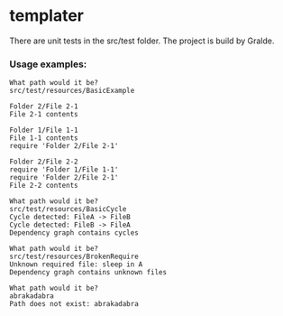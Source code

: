 # templater

There are unit tests in the src/test folder. The project is build by Gralde.

### Usage examples:
```
What path would it be?
src/test/resources/BasicExample

Folder 2/File 2-1
File 2-1 contents

Folder 1/File 1-1
File 1-1 contents
require 'Folder 2/File 2-1'

Folder 2/File 2-2
require 'Folder 1/File 1-1'
require 'Folder 2/File 2-1'
File 2-2 contents
```

```
What path would it be?
src/test/resources/BasicCycle
Cycle detected: FileA -> FileB
Cycle detected: FileB -> FileA
Dependency graph contains cycles
```

```
What path would it be?
src/test/resources/BrokenRequire
Unknown required file: sleep in A
Dependency graph contains unknown files
```

```
What path would it be?
abrakadabra
Path does not exist: abrakadabra
```
